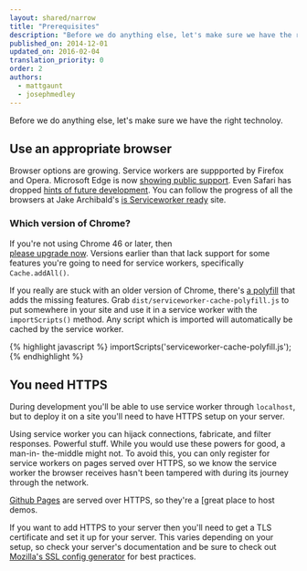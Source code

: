 ```yaml
---
layout: shared/narrow
title: "Prerequisites"
description: "Before we do anything else, let's make sure we have the right technoloy."
published_on: 2014-12-01
updated_on: 2016-02-04
translation_priority: 0
order: 2
authors:
  - mattgaunt
  - josephmedley
---
```


<p class="intro">Before we do anything else, let's make sure we have the 
	right technoloy.
</p>

## Use an appropriate browser

Browser options are growing. Service workers are suppported by Firefox and
Opera. Microsoft Edge is now 
[showing public support](https://dev.windows.com/en-us/microsoft-edge/platform/status/serviceworker). 
Even Safari has dropped [hints of future development](https://trac.webkit.org/wiki/FiveYearPlanFall2015). 
You can follow the progress of all the browsers at Jake Archibald's 
[is Serviceworker ready](https://jakearchibald.github.io/isserviceworkerready/) 
site.

### Which version of Chrome?

If you're not using Chrome 46 or later, then  
[please upgrade now](https://support.google.com/chrome/answer/95414). 
Versions  earlier than that lack support for some features you're going 
to need for  service workers, specifically `Cache.addAll()`.

If you really are stuck with an older version of Chrome, there's 
[a polyfill](https://github.com/coonsta/cache-polyfill) that adds the missing 
features. Grab `dist/serviceworker-cache-polyfill.js` to put somewhere in your 
site and use it in a service worker with the `importScripts()` method. Any 
script which is imported will automatically be cached by the service worker.

{% highlight javascript %}
importScripts('serviceworker-cache-polyfill.js');
{% endhighlight %}

## You need HTTPS

During development you'll be able to use service worker through `localhost`, but
to deploy it on a site you'll need to have HTTPS setup on your server.

Using service worker you can hijack connections, fabricate, and filter
responses. Powerful stuff. While you would use these powers for good, a man-in-
the-middle might not. To avoid this, you can only register for service workers
on pages served over HTTPS, so we know the service worker the browser receives
hasn't been tampered with during its journey through the network.

[Github Pages](https://pages.github.com/) are served over HTTPS, so they're a
[great place to host demos.

If you want to add HTTPS to your server then you'll need to get a TLS 
certificate and set it up for your server. This varies depending on your setup, 
so check your server's documentation and be sure to check out 
[Mozilla's SSL config generator](https://mozilla.github.io/server-side-tls/ssl-config-generator/) 
for best practices.